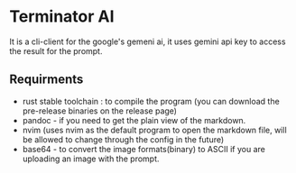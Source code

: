 # Terminator AI

It is a cli-client for the google's gemeni ai, it uses gemini api key to access the result for the prompt.

## Requirments

- rust stable toolchain : to compile the program (you can download the pre-release binaries on the release page)
- pandoc - if you need to get the plain view of the markdown.
- nvim (uses nvim as the default program to open the markdown file, will be allowed to change through the config in the future)
- base64 - to convert the image formats(binary) to ASCII if you are uploading an image with the prompt.

